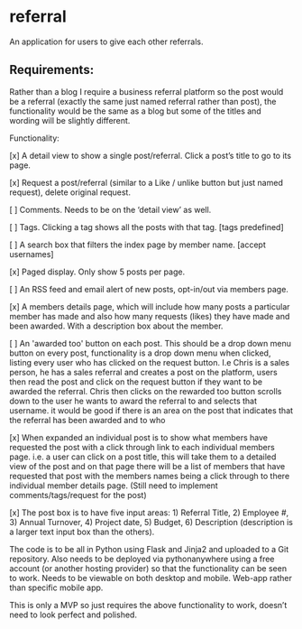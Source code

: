 # referral
An application for users to give each other referrals.


## Requirements:
Rather than a blog I require a business referral platform so the post would be a referral (exactly the same just named referral rather than post), the functionality would be the same as a blog but some of the titles and wording will be slightly different.

Functionality:

[x] A detail view to show a single post/referral. Click a post’s title to go to its page.

[x] Request a post/referral (similar to a Like / unlike button but just named request), delete original request.

[ ] Comments. Needs to be on the ‘detail view’ as well.

[ ] Tags. Clicking a tag shows all the posts with that tag. [tags predefined]

[ ] A search box that filters the index page by member name. [accept usernames]

[x] Paged display. Only show 5 posts per page.

[ ] An RSS feed and email alert of new posts, opt-in/out via members page.

[x] A members details page, which will include how many posts a particular member has made and also how many requests (likes) they have made and been awarded. With a description box about the member.

[ ] An 'awarded too' button on each post. This should be a drop down menu button on every post, functionality is a drop down menu when clicked, listing every user who has clicked on the request button. I.e Chris is a sales person, he has a sales referral and creates a post on the platform, users then read the post and click on the request button if they want to be awarded the referral. Chris then clicks on the rewarded too button scrolls down to the user he wants to award the referral to and selects that username. it would be good if there is an area on the post that indicates that the referral has been awarded and to who

[x] When expanded an individual post is to show what members have requested the post with a click through link to each individual members page. i.e. a user can click on a post title, this will take them to a detailed view of the post and on that page there will be a list of members that have requested that post with the members names being a click through to there individual member details page. (Still need to implement comments/tags/request for the post)

[x] The post box is to have five input areas: 1) Referral Title, 2) Employee #, 3) Annual Turnover, 4) Project date, 5) Budget, 6) Description (description is a larger text input box than the others).

The code is to be all in Python using Flask and Jinja2 and uploaded to a Git repository. Also needs to be deployed via pythonanywhere using a free account (or another hosting provider) so that the functionality can be seen to work. Needs to be viewable on both desktop and mobile. Web-app rather than specific mobile app.

This is only a MVP so just requires the above functionality to work, doesn’t need to look perfect and polished.
